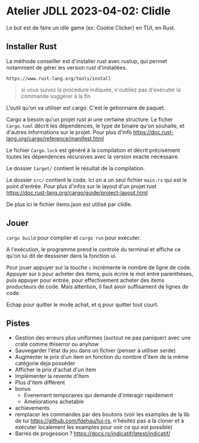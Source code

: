 # Atelier JDLL 2023-04-02: Clidle

Le but est de faire un idle game (ex: Cookie Clicker) en TUI, en Rust.

## Installer Rust
La méthode conseiller est d'installer rust avec rustup, qui permet notamment de gérer les version rust d'installées.
```
https://www.rust-lang.org/tools/install
```

> si vous suivez la procédure indiquée, n'oubliez pas d'exécuter la commande suggérer à la fin

L'outil qu'on va utiliser est cargo. C'est le getionnaire de paquet.

Cargo a besoin  qu'un projet rust ai une certaine structure.
Le ficher `Cargo.toml` décrit les dépendences, le type de binaire qu'on souhaite, et d'autres informations sur le projet. Pour plus d'info https://doc.rust-lang.org/cargo/reference/manifest.html

Le fichier `Cargo.lock` est généré à la compilation et décrit précisément toutes les dépendences récursives
avec la version exacte nécéssaire.

Le dossier `target/` contient le résultat de la compilation.

Le dossier `src/` contient le code. Ici on a un seul fichier `main.rs` qui est le point d'entrée. Pour plus d'infos 
sur le layout d'un projet rust https://doc.rust-lang.org/cargo/guide/project-layout.html

De plus ici le fichier items.json est utilisé par clidle.

## Jouer
`cargo build` pour compiler et `cargo run` pour exécuter.

A l'exécution, le programme prend le controle du terminal et affiche ce qu'on lui dit de desssiner
dans la fonction ui.

Pour jouer appuyer sur la touche `c` incrémente le nombre de ligne de code.
Appuyer sur `b` pour acheter des items, puis écrire le mot entre parenthèses, puis appuyer pour entrée,
pour effectivement acheter des items producteurs de code. Mais attention, il faut avoir 
suffisament de lignes de code.

Echap pour quitter le mode achat, et q pour quitter tout court.


## Pistes

- Gestion des erreurs plus uniformes (surtout ne pas paniquer) avec une crate comme thiserror ou anyhow
- Sauvegarder l'état du jeu dans un fichier (penser à utiliser serde)
- Augmenter le prix d'un item en fonction du nombre d'item de la même catégorie deja posséder
- Afficher le prix d'achat d'un item
- Implémenter la revente d'item
- Plus d'item différent
- bonus
    - Evenement temporaires qui demande d'interagir rapidement
    - Ameliorations achetable
- achievements
- remplacer les commandes par des boutons (voir les examples de la lib de tui https://github.com/fdehau/tui-rs, n'hésitez pas a la cloner et à exécuter localement les examples pour voir ce qui est possible)
- Barres de progession ? https://docs.rs/indicatif/latest/indicatif/
